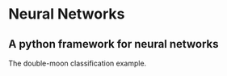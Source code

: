 # Neural Networks
## A python framework for neural networks

The double-moon classification example.

